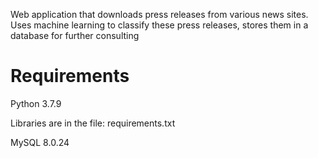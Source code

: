 Web application that downloads press releases from various news sites.
Uses machine learning to classify these press releases, stores them in a database for further consulting

# Requirements
Python 3.7.9

Libraries are in the file: requirements.txt

MySQL 8.0.24
